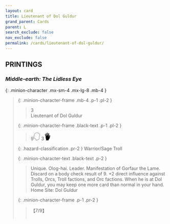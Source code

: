 ```yaml
---
layout: card
title: Lieutenant of Dol Guldur
grand_parent: Cards
parent: L
search_exclude: false
nav_exclude: false
permalink: /cards/lieutenant-of-dol-guldur/
---
```


## PRINTINGS


### _Middle-earth: The Lidless Eye_

{: .minion-character .mx-sm-4 .mx-lg-8 .mb-4 }
> {: .minion-character-frame .mb-4 .p-1 .pl-2 }
> > <div class="hazard-mp">3</div>
> > <div class="card-name">Lieutenant of Dol Guldur</div>
>
> {: .minion-character-frame .black-text .p-1 .pl-2 }
> > 9![](/assets/images/mind.svg) 3![](/assets/images/di.svg)
>
> {: .hazard-classification .pr-2 }
> Warrior/Sage Troll
>
> {: .minion-character-text .black-text .p-2 }
> > Unique. Olog-hai. Leader. Manifestation of Gorfaur the Lame. Discard on a body check result of 9. +2 direct influence against Trolls, Orcs, Troll factions, and Orc factions. When he is at Dol Guldur, you may keep one more card than normal in your hand.   Home Site: Dol Guldur 
>
> {: .minion-character-frame .p-1 .pr-2 }
> > <div class="card-shield">【7/9】</div>
> > <div class="card-corruption-white">&nbsp;</div>
